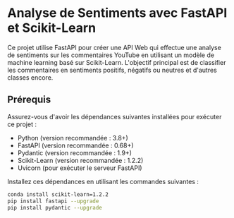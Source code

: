 # Analyse de Sentiments avec FastAPI et Scikit-Learn

Ce projet utilise FastAPI pour créer une API Web qui effectue une analyse de sentiments sur les commentaires YouTube en utilisant un modèle de machine learning basé sur Scikit-Learn. L'objectif principal est de classifier les commentaires en sentiments positifs, négatifs ou neutres et d'autres classes encore.

## Prérequis

Assurez-vous d'avoir les dépendances suivantes installées pour exécuter ce projet :
- Python (version recommandée : 3.8+)
- FastAPI (version recommandée : 0.68+)
- Pydantic (version recommandée : 1.9+)
- Scikit-Learn (version recommandée : 1.2.2)
- Uvicorn (pour exécuter le serveur FastAPI)

Installez ces dépendances en utilisant les commandes suivantes :

```bash
conda install scikit-learn=1.2.2
pip install fastapi --upgrade
pip install pydantic --upgrade
